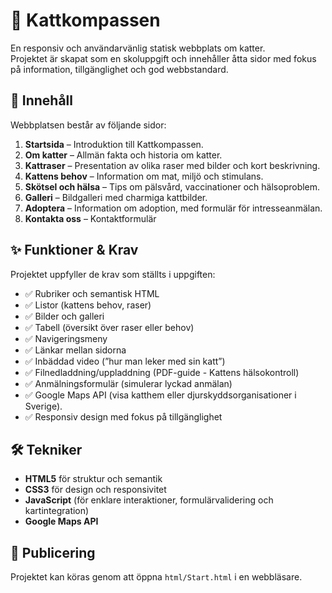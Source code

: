 # 🐾 Kattkompassen

En responsiv och användarvänlig statisk webbplats om katter.  
Projektet är skapat som en skoluppgift och innehåller åtta sidor med fokus på information, tillgänglighet och god webbstandard.

## 📖 Innehåll

Webbplatsen består av följande sidor:

1. **Startsida** – Introduktion till Kattkompassen.  
2. **Om katter** – Allmän fakta och historia om katter.  
3. **Kattraser** – Presentation av olika raser med bilder och kort beskrivning.  
4. **Kattens behov** – Information om mat, miljö och stimulans.  
5. **Skötsel och hälsa** – Tips om pälsvård, vaccinationer och hälsoproblem.  
6. **Galleri** – Bildgalleri med charmiga kattbilder.  
7. **Adoptera** – Information om adoption, med formulär för intresseanmälan.  
8. **Kontakta oss** – Kontaktformulär

## ✨ Funktioner & Krav

Projektet uppfyller de krav som ställts i uppgiften:  

- ✅ Rubriker och semantisk HTML  
- ✅ Listor (kattens behov, raser)  
- ✅ Bilder och galleri  
- ✅ Tabell (översikt över raser eller behov)  
- ✅ Navigeringsmeny  
- ✅ Länkar mellan sidorna  
- ✅ Inbäddad video (”hur man leker med sin katt”)  
- ✅ Filnedladdning/uppladdning (PDF-guide - Kattens hälsokontroll)  
- ✅ Anmälningsformulär (simulerar lyckad anmälan)  
- ✅ Google Maps API (visa katthem eller djurskyddsorganisationer i Sverige).
- ✅ Responsiv design med fokus på tillgänglighet  

## 🛠️ Tekniker

- **HTML5** för struktur och semantik  
- **CSS3** för design och responsivitet  
- **JavaScript** (för enklare interaktioner, formulärvalidering och kartintegration)  
- **Google Maps API** 

## 🚀 Publicering

Projektet kan köras genom att öppna `html/Start.html` i en webbläsare.   

